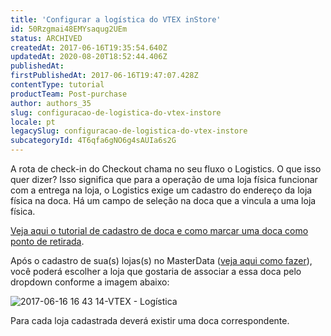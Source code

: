 ```yaml
---
title: 'Configurar a logística do VTEX inStore'
id: 50Rzgmai48EMYsaqug2UEm
status: ARCHIVED
createdAt: 2017-06-16T19:35:54.640Z
updatedAt: 2020-08-20T18:52:44.406Z
publishedAt: 
firstPublishedAt: 2017-06-16T19:47:07.428Z
contentType: tutorial
productTeam: Post-purchase
author: authors_35
slug: configuracao-de-logistica-do-vtex-instore
locale: pt
legacySlug: configuracao-de-logistica-do-vtex-instore
subcategoryId: 4T6qfa6gNO6g4sAUIa6s2G
---
```


A rota de check-in do Checkout chama no seu fluxo o Logistics. O que isso quer dizer? Isso significa que para a operação de uma loja física funcionar com a entrega na loja, o Logistics exige um cadastro do endereço da loja física na doca. Há um campo de seleção na doca que a vincula a uma loja física.

[Veja aqui o tutorial de cadastro de doca e como marcar uma doca como ponto de retirada](/pt/tutorial/como-cadastrar-doca).

Após o cadastro de sua(s) lojas(s) no MasterData ([veja aqui como fazer](/pt/tutorial/como-cadastrar-lojas-no-vtex-instore)), você poderá escolher a loja que gostaria de associar a essa doca pelo dropdown conforme a imagem abaixo:

![2017-06-16 16 43 14-VTEX - Logística](https://images.contentful.com/alneenqid6w5/2NIbvde6HSK6OUCWUcwigq/879c7de324037ebb2ffbc64d768d7404/2017-06-16_16_43_14-VTEX_-_Log__stica.png)

Para cada loja cadastrada deverá existir uma doca correspondente.
